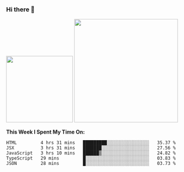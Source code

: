 ### Hi there 👋

<!--
**nestor22/nestor22** is a ✨ _special_ ✨ repository because its `README.md` (this file) appears on your GitHub profile.

Here are some ideas to get you started:

- 🔭 I’m currently working on ...
- 🌱 I’m currently learning ...
- 👯 I’m looking to collaborate on ...
- 🤔 I’m looking for help with ...
- 💬 Ask me about ...
- 📫 How to reach me: ...
- 😄 Pronouns: ...
- ⚡ Fun fact: ...
-->


<img height="180em" src="https://github-readme-stats.vercel.app/api?username=nestor22&show_icons=true&hide_border=true&&count_private=true&include_all_commits=true&theme=radical" />
<img height="280em" src="https://github-readme-stats.vercel.app/api/top-langs/?username=nestor22&layout=compact)](https://github.com/nestor22/github-readme-stats&theme=radical"  />



**This Week I Spent My Time On:**
<!--START_SECTION:waka-->
```text
HTML         4 hrs 31 mins   █████████░░░░░░░░░░░░░░░░   35.37 % 
JSX          3 hrs 31 mins   ███████░░░░░░░░░░░░░░░░░░   27.56 % 
JavaScript   3 hrs 10 mins   ██████▒░░░░░░░░░░░░░░░░░░   24.82 % 
TypeScript   29 mins         █░░░░░░░░░░░░░░░░░░░░░░░░   03.83 % 
JSON         28 mins         █░░░░░░░░░░░░░░░░░░░░░░░░   03.73 % 
```
<!--END_SECTION:waka-->


